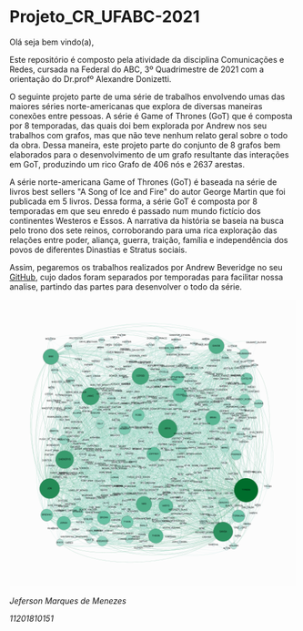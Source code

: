 # Projeto_CR_UFABC-2021
Olá seja bem vindo(a),

Este repositório é composto pela atividade da disciplina Comunicações e Redes, cursada na Federal do ABC, 3º Quadrimestre de 2021 com a orientação do Dr.profº Alexandre Donizetti.

O seguinte projeto parte de uma série de trabalhos envolvendo umas das maiores séries norte-americanas que explora de diversas maneiras conexões entre pessoas. A série é Game of Thrones (GoT) que é composta por 8 temporadas, das quais doi bem explorada por Andrew nos seu trabalhos com grafos, mas que não teve nenhum relato geral sobre o todo da obra. Dessa maneira, este projeto parte do conjunto de 8 grafos bem elaborados para o desenvolvimento de um grafo resultante das interações em GoT, produzindo um rico Grafo de 406 nós e 2637 arestas.

A série norte-americana Game of Thrones (GoT) é baseada na série de livros best sellers "A Song of Ice and Fire" do autor George Martin que foi publicada em 5 livros. Dessa forma, a série GoT é composta por 8 temporadas em que seu enredo é passado num mundo fictício dos continentes Westeros e Essos. A narrativa da história se baseia na busca pelo trono dos sete reinos, corroborando para uma rica exploração das relações entre poder, aliança, guerra, traição, família e independência dos povos de diferentes Dinastias e Stratus sociais.

Assim, pegaremos os trabalhos realizados por Andrew Beveridge no seu [GitHub](https://github.com/mathbeveridge/gameofthrones), cujo dados foram separados por temporadas para facilitar nossa analise, partindo das partes para desenvolver o todo da série.

![Grafo Geral](https://github.com/jefersonmm/Projeto_CR_UFABC-2021/blob/main/Untitled.png)

*Jeferson Marques de Menezes*

*11201810151*

